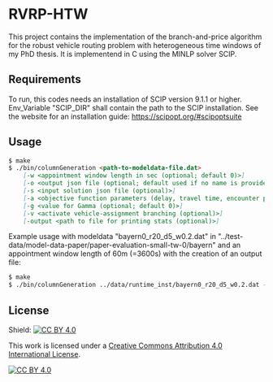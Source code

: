 # RVRP-HTW

This project contains the implementation of the branch-and-price algorithm for the robust vehicle routing problem with heterogeneous time windows of my PhD thesis.
It is implementend in C using the MINLP solver SCIP.

## Requirements

To run, this codes needs an installation of SCIP version 9.1.1 or higher. Env_Variable "SCIP_DIR" shall contain the path to the SCIP installation.
See the website for an installation guide:
https://scipopt.org/#scipoptsuite



## Usage

```markdown
$ make
$ ./bin/columnGeneration <path-to-modeldata-file.dat> 
    [-w <appointment window length in sec (optional; default 0)>] 
    [-o <output json file (optional; default used if no name is provided)>]
    [-s <input solution json file (optional)>]
    [-a <objective function parameters (delay, travel time, encounter probability) (default: 1, 0, 0) (mandatory) >]
    [-g <value for Gamma (optional; default 0)>]
    [-v <activate vehicle-assignment branching (optional)>]
    [-output <path to file for printing stats (optional)>]
```

Example usage with modeldata "bayern0_r20_d5_w0.2.dat" in "../test-data/model-data-paper/paper-evaluation-small-tw-0/bayern" 
and an appointment window length of 60m (=3600s) with the creation of an output file:

```markdown
$ make
$ ./bin/columnGeneration ../data/runtime_inst/bayern0_r20_d5_w0.2.dat -w 3600 -a 0.2 0.8 0 -g 7
```


## License

Shield: [![CC BY 4.0][cc-by-shield]][cc-by]

This work is licensed under a
[Creative Commons Attribution 4.0 International License][cc-by].

[![CC BY 4.0][cc-by-image]][cc-by]

[cc-by]: http://creativecommons.org/licenses/by/4.0/
[cc-by-image]: https://i.creativecommons.org/l/by/4.0/88x31.png
[cc-by-shield]: https://img.shields.io/badge/License-CC%20BY%204.0-lightgrey.svg
